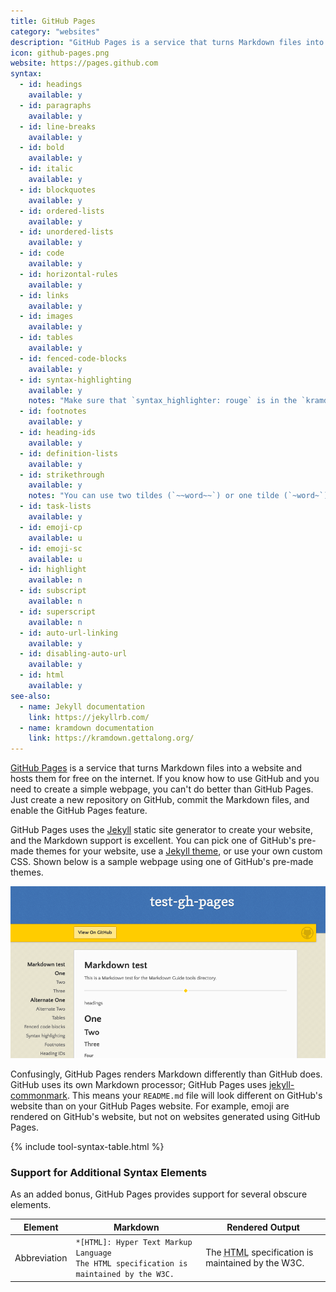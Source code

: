 ```yaml
---
title: GitHub Pages
category: "websites"
description: "GitHub Pages is a service that turns Markdown files into a website."
icon: github-pages.png
website: https://pages.github.com
syntax:
  - id: headings
    available: y
  - id: paragraphs
    available: y
  - id: line-breaks
    available: y
  - id: bold
    available: y
  - id: italic
    available: y
  - id: blockquotes
    available: y
  - id: ordered-lists
    available: y
  - id: unordered-lists
    available: y
  - id: code
    available: y
  - id: horizontal-rules
    available: y
  - id: links
    available: y
  - id: images
    available: y
  - id: tables
    available: y
  - id: fenced-code-blocks
    available: y
  - id: syntax-highlighting
    available: y
    notes: "Make sure that `syntax_highlighter: rouge` is in the `kramdown` section of the `_config.yml` file."
  - id: footnotes
    available: y
  - id: heading-ids
    available: y
  - id: definition-lists
    available: y
  - id: strikethrough
    available: y
    notes: "You can use two tildes (`~~word~~`) or one tilde (`~word~`) — both work."
  - id: task-lists
    available: y
  - id: emoji-cp
    available: u
  - id: emoji-sc
    available: u
  - id: highlight
    available: n
  - id: subscript
    available: n
  - id: superscript
    available: n
  - id: auto-url-linking
    available: y
  - id: disabling-auto-url
    available: y
  - id: html
    available: y
see-also:
  - name: Jekyll documentation
    link: https://jekyllrb.com/
  - name: kramdown documentation
    link: https://kramdown.gettalong.org/
---
```


[GitHub Pages](https://pages.github.com) is a service that turns Markdown files into a website and hosts them for free on the internet. If you know how to use GitHub and you need to create a simple webpage, you can't do better than GitHub Pages. Just create a new repository on GitHub, commit the Markdown files, and enable the GitHub Pages feature.

GitHub Pages uses the [Jekyll](jekyll.md) static site generator to create your website, and the Markdown support is excellent. You can pick one of GitHub's pre-made themes for your website, use a [Jekyll theme](http://jekyllthemes.org/), or use your own custom CSS. Shown below is a sample webpage using one of GitHub's pre-made themes.

![Example of GitHub Pages websites](../assets/images/tools/github-pages.png)

Confusingly, GitHub Pages renders Markdown differently than GitHub does. GitHub uses its own Markdown processor; GitHub Pages uses [jekyll-commonmark](https://github.com/github/jekyll-commonmark-ghpages). This means your `README.md` file will look different on GitHub's website than on your GitHub Pages website. For example, emoji are rendered on GitHub's website, but not on websites generated using GitHub Pages.

{% include tool-syntax-table.html %}

### Support for Additional Syntax Elements

As an added bonus, GitHub Pages provides support for several obscure elements.

<table class="table table-bordered" style="font-size: 14px">
  <thead class="thead-light">
    <tr>
      <th>Element</th>
      <th>Markdown</th>
      <th>Rendered Output</th>
    </tr>
  </thead>
  <tbody>
    <tr>
      <td>Abbreviation</td>
      <td><code>*[HTML]: Hyper Text Markup Language</code><br>
      <code>The HTML specification is maintained by the W3C.</code></td>
      <td>The <abbr title="Hyper Text Markup Language">HTML</abbr> specification
is maintained by the W3C.</td>
    </tr>
  </tbody>
</table>
